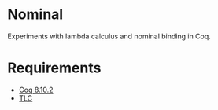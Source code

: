 # Nominal
Experiments with lambda calculus and nominal binding in Coq.

# Requirements
- [Coq 8.10.2](https://github.com/coq/coq/releases/tag/V8.10.2)
- [TLC](https://github.com/charguer/tlc)
